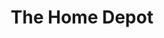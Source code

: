 ---
title: "The Home Depot"
url: /alexandria/the-home-depot-little-river-turnpike/
shop: doityourself
---